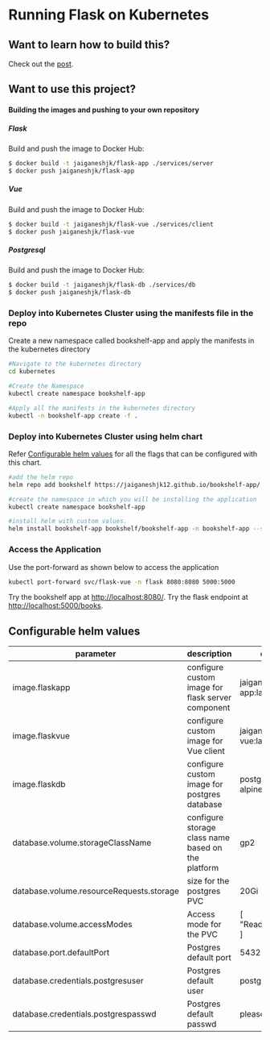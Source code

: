 # Running Flask on Kubernetes

## Want to learn how to build this?

Check out the [post](https://testdriven.io/running-flask-on-kubernetes).

## Want to use this project?

#### Building the images and pushing to your own repository
##### Flask

Build and push the image to Docker Hub:

```sh
$ docker build -t jaiganeshjk/flask-app ./services/server
$ docker push jaiganeshjk/flask-app
```

##### Vue

Build and push the image to Docker Hub:

```sh
$ docker build -t jaiganeshjk/flask-vue ./services/client
$ docker push jaiganeshjk/flask-vue
```
##### Postgresql

Build and push the image to Docker Hub:

```sh
$ docker build -t jaiganeshjk/flask-db ./services/db
$ docker push jaiganeshjk/flask-db
```

### Deploy into Kubernetes Cluster using the manifests file in the repo
Create a new namespace called bookshelf-app and apply the manifests in the kubernetes directory
```sh
#Navigate to the kubernetes directory
cd kubernetes

#Create the Namespace
kubectl create namespace bookshelf-app

#Apply all the manifests in the kubernetes directory
kubectl -n bookshelf-app create -f . 
```
### Deploy into Kubernetes Cluster using helm chart
Refer [Configurable helm values](#configurable-helm-values) for all the flags that can be configured with this chart.

```sh
#add the helm repo 
helm repo add bookshelf https://jaiganeshjk12.github.io/bookshelf-app/

#create the namespace in which you will be installing the application
kubectl create namespace bookshelf-app

#install helm with custom values. 
helm install bookshelf-app bookshelf/bookshelf-app -n bookshelf-app --set database.volume.storageClassName=<storageClassName>
```

### Access the Application

Use the port-forward as shown below to access the application 
```sh
kubectl port-forward svc/flask-vue -n flask 8080:8080 5000:5000
```
Try the bookshelf app at [http://localhost:8080/](http://localhost:8080/).
Try the flask endpoint at [http://localhost:5000/books](http://localhost:5000/books).

## Configurable helm values

parameter|description|default
---------|-----------|-------
image.flaskapp|configure custom image for flask server component|jaiganeshjk/flask-app:latest
image.flaskvue|configure custom image for Vue client|jaiganeshjk/flask-vue:latest
image.flaskdb|configure custom image for postgres database|postgres:12.1-alpine
database.volume.storageClassName|configure storage class name based on the platform|gp2
database.volume.resourceRequests.storage|size for the postgres PVC|20Gi
database.volume.accessModes|Access mode for the PVC|[ "ReadWriteOnce" ]
database.port.defaultPort|Postgres default port|5432
database.credentials.postgresuser|Postgres default user|postgres
database.credentials.postgrespasswd|Postgres default passwd|pleasechangeme
